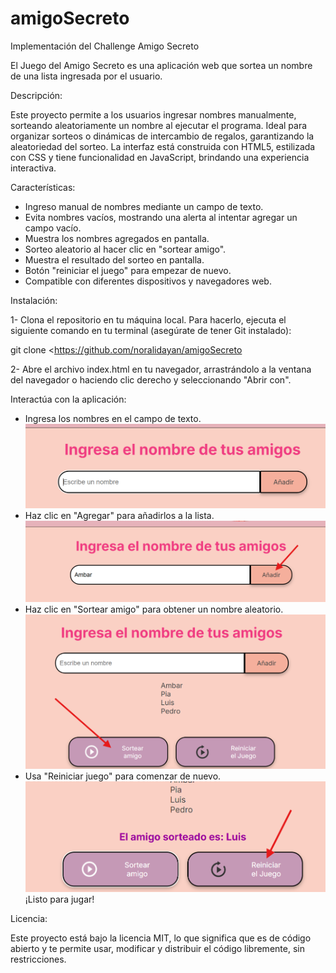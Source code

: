 # amigoSecreto
Implementación del Challenge Amigo Secreto

El Juego del Amigo Secreto es una aplicación web que sortea un nombre de una lista ingresada por el usuario.

Descripción:

Este proyecto permite a los usuarios ingresar nombres manualmente, sorteando aleatoriamente un nombre al ejecutar el programa. Ideal para organizar sorteos o dinámicas de intercambio de regalos, garantizando la aleatoriedad del sorteo. La interfaz está construida con HTML5, estilizada con CSS y tiene funcionalidad en JavaScript, brindando una experiencia interactiva.

Características:
- Ingreso manual de nombres mediante un campo de texto.
- Evita nombres vacíos, mostrando una alerta al intentar agregar un campo vacío.
- Muestra los nombres agregados en pantalla.
- Sorteo aleatorio al hacer clic en "sortear amigo".
- Muestra el resultado del sorteo en pantalla.
- Botón "reiniciar el juego" para empezar de nuevo.
- Compatible con diferentes dispositivos y navegadores web.

Instalación:

1- Clona el repositorio en tu máquina local.
Para hacerlo, ejecuta el siguiente comando en tu terminal (asegúrate de tener Git instalado):

git clone <https://github.com/noralidayan/amigoSecreto

2- Abre el archivo index.html en tu navegador, arrastrándolo a la ventana del navegador o haciendo clic derecho y seleccionando "Abrir con".

Interactúa con la aplicación:
- Ingresa los nombres en el campo de texto.
  ![image alt](https://github.com/noralidayan/amigoSecreto/blob/f3f1e718940f301945fe043a2f43f4e31e720195/nombre.png)
- Haz clic en "Agregar" para añadirlos a la lista.
  ![image alt](https://github.com/noralidayan/amigoSecreto/blob/f3f1e718940f301945fe043a2f43f4e31e720195/agregar.png)
- Haz clic en "Sortear amigo" para obtener un nombre aleatorio.
  ![image alt](https://github.com/noralidayan/amigoSecreto/blob/f3f1e718940f301945fe043a2f43f4e31e720195/sortear.png)
- Usa "Reiniciar juego" para comenzar de nuevo.
  ![image alt](https://github.com/noralidayan/amigoSecreto/blob/f3f1e718940f301945fe043a2f43f4e31e720195/reiniciar.png)
¡Listo para jugar!

Licencia:

Este proyecto está bajo la licencia MIT, lo que significa que es de código abierto y te permite usar, modificar y distribuir el código libremente, sin restricciones.



